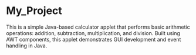 # My_Project
This is a simple Java-based calculator applet that performs basic arithmetic operations: addition, subtraction, multiplication, and division. Built using AWT components, this applet demonstrates GUI development and event handling in Java.
